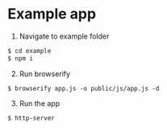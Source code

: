 
# Example app

1. Navigate to example folder
```sh
$ cd example
$ npm i 
```

2. Run browserify 
```
$ browserify app.js -o public/js/app.js -d
```

3. Run the app
```
$ http-server
```
